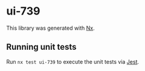 # ui-739

This library was generated with [Nx](https://nx.dev).

## Running unit tests

Run `nx test ui-739` to execute the unit tests via [Jest](https://jestjs.io).

